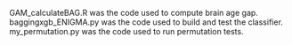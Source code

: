 GAM_calculateBAG.R was the code used to compute brain age gap.
baggingxgb_ENIGMA.py was the code used to build and test the classifier.
my_permutation.py was the code used to run permutation tests.
